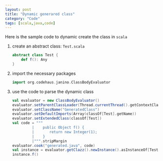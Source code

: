 ```yaml
---
layout: post
title: "Dynamic generared class"
category: "Code"
tags: [scala,java,code]
---
```


Here is the sample code to dynamic create the class in `scala`

1. create an abstract class: `Test.scala`

   ```scala
   abstract class Test {
       def f(): Any
   }
   ```

2. import the necessary packages

   ```scala
   import org.codehaus.janino.ClassBodyEvaluator
   ```

3. use the code to parse the dynamic class

   ```scala
   val evaluator = new ClassBodyEvaluator()
   evaluator.setParentClassLoader(Thread.currentThread().getContextClassLoader)
   evaluator.setClassName("GeneratedClass")
   evaluator.setDefaultImports(Array(classOf[Test].getName))
   evaluator.setExtendedClass(classOf[Test])
   val code = """ 
            |    public Object f() {
            |       return new Integer(1);
            |    }
            |""".stripMargin
   evaluator.cook("generated.java", code)
   val instance = evaluator.getClazz().newInstance().asInstanceOf[Test]
   instance.f()
   ```
